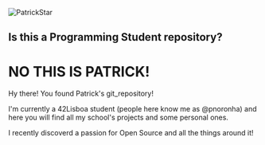 ![PatrickStar](https://tenor.com/view/patrick-star-phone-call-spongebob-whistle-angry-gif-11899492
"Patrick")

## Is this a Programming Student repository?
# NO THIS IS PATRICK!

Hy there! You found Patrick's git_repository!

I'm currently a 42Lisboa student (people here know me as @pnoronha) and here you will find all my school's projects and some personal ones.

I recently discoverd a passion for Open Source and all the things around it!
